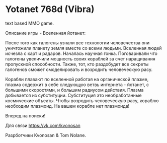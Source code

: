 Yotanet 768d (Vibra)
=====================
text based MMO game.

Описание игры - Вселенная йотанет:

После того как галогены узнали все технологии человечества они уничтожили планету земля вместе со всеми людьми. Вселенная людей исчезла с карт и радаров. Началась научная гонка. Поговаривали что галогены увеличили мощность своих кораблей за счет наращивания пропускной способности. Также, тот, кто раздобудет все секреты галогенов сможет смоделировать и возродить человеческую расу.

Корабли плавают по вселенной работая на органической плазме, плазма содержит в себе следующую ветвь интернета - йотанет, с большими скоростями, и большим радиусом действия. Плазма добывается из субституции. Субституция это необработанные космические объекты. Чтобы возродить человеческую расу, кораблю необходим плазмоид. На вашем корабле нет плазмоида!

Вперед на поиски!

Для связи https://vk.com/kvonosan

Разрботчики  Kvonosan & Tom Nolane.

